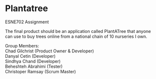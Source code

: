 # Plantatree
ESNE702 Assignment

The final product should be an application called PlantATree that anyone can use to buy trees online from a
national chain of 10 nurseries I own.

Group Members: <br />
Chad Gilchrist (Product Owner & Developer) <br />
Danyal Cetin (Developer) <br />
Sindhya Chand (Developer) <br />
Beheshteh Abrahimi (Tester) <br />
Christoper Ramsay (Scrum Master)
